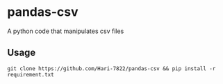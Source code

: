 # pandas-csv
A python code that manipulates csv files

## Usage

```git clone https://github.com/Hari-7822/pandas-csv && pip install -r requirement.txt```
